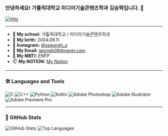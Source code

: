 ### 안녕하세요! 가톨릭대학교 미디어기술콘텐츠학과 김승혁입니다. 👋

[![Hits](https://hits.seeyoufarm.com/api/count/incr/badge.svg?url=https%3A%2F%2Fgithub.com%2Fseongh06)](https://hits.seeyoufarm.com)

---

- 🔭 **My school:** 가톨릭대학교 / 미디어기술콘텐츠학과
- 🌱 **My birth:** 2004.06.11
- 👯 **Instagram:** [@sseungh_o](https://www.instagram.com/sseungh_o)
- 🤔 **My Email:** [seongh06@naver.com](mailto:seongh06@naver.com)
- 💬 **My MBTI:** ENFP
- 📫 **My NOTION:** [My Notion](https://sphenoid-mozzarella-660.notion.site/fb90d99b0a9546beaf23ab7b9d30acf7)

---

### 🛠️ Languages and Tools

<p align="left">
  <img src="https://img.shields.io/badge/C-A8B9CC?style=for-the-badge&logo=C&logoColor=white" alt="C" />
  <img src="https://img.shields.io/badge/C++-00599C?style=for-the-badge&logo=C%2B%2B&logoColor=white" alt="C++" />
  <img src="https://img.shields.io/badge/Python-3776AB?style=for-the-badge&logo=Python&logoColor=white" alt="Python" />
  <img src="https://img.shields.io/badge/Kotlin-0095D5?style=for-the-badge&logo=Kotlin&logoColor=white" alt="Kotlin" />
  <img src="https://img.shields.io/badge/Adobe%20Photoshop-31A8FF?style=for-the-badge&logo=Adobe%20Photoshop&logoColor=white" alt="Adobe Photoshop" />
  <img src="https://img.shields.io/badge/Adobe%20Illustrator-FF9A00?style=for-the-badge&logo=Adobe%20Illustrator&logoColor=white" alt="Adobe Illustrator" />
  <img src="https://img.shields.io/badge/Adobe%20Premiere%20Pro-9999FF?style=for-the-badge&logo=Adobe%20Premiere%20Pro&logoColor=white" alt="Adobe Premiere Pro" />
</p>

---

### 🌟 GitHub Stats

<p align="left">
  <img src="https://github-readme-stats.vercel.app/api?username=seongh06&show_icons=true&theme=radical&hide_border=true" alt="GitHub Stats" />
  <img src="https://github-readme-stats.vercel.app/api/top-langs/?username=seongh06&layout=compact&theme=radical&hide_border=true" alt="Top Languages" />
</p>
